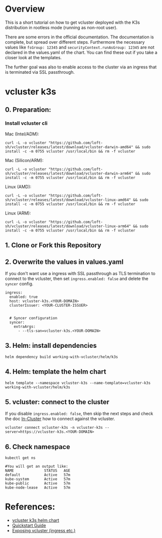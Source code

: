 # Overview

This is a short tutorial on how to get vcluster deployed with the K3s distribution in rootless mode (running as non-root user).

There are some errors in the official documentation.
The documentation is complete, but spread over different steps.
Furthermore the necessary values like `fsGroup: 12345` and `securityContext.runAsGroup: 12345` are not declared in the values.yaml of the chart.
You can find these out if you take a closer look at the templates.

The further goal was also to enable access to the cluster via an ingress that is terminated via SSL passthrough.

# vcluster k3s

## 0. Preparation:

### Install vcluster cli

Mac (Intel/ADM):

```
curl -L -o vcluster "https://github.com/loft-sh/vcluster/releases/latest/download/vcluster-darwin-amd64" && sudo install -c -m 0755 vcluster /usr/local/bin && rm -f vcluster
```

Mac (Silicon/ARM):

```
curl -L -o vcluster "https://github.com/loft-sh/vcluster/releases/latest/download/vcluster-darwin-arm64" && sudo install -c -m 0755 vcluster /usr/local/bin && rm -f vcluster
```

Linux (AMD):

```
curl -L -o vcluster "https://github.com/loft-sh/vcluster/releases/latest/download/vcluster-linux-amd64" && sudo install -c -m 0755 vcluster /usr/local/bin && rm -f vcluster
```

Linux (ARM):

```
curl -L -o vcluster "https://github.com/loft-sh/vcluster/releases/latest/download/vcluster-linux-arm64" && sudo install -c -m 0755 vcluster /usr/local/bin && rm -f vcluster
```

## 1. Clone or Fork this Repository

## 2. Overwrite the values in values.yaml

If you don't want use a ingress with SSL passthrough as TLS termination to connect to the vcluster, then set `ingress.enabled: false` and delete the `syncer` config.

```
ingress:
  enabled: true
  host: vcluster-k3s.<YOUR-DOMAIN>
  clusterIssuer: <YOUR-CLUSTER-ISSUER>


  # Syncer configuration
  syncer:
    extraArgs:
      - --tls-san=vcluster-k3s.<YOUR-DOMAIN>
```

## 3. Helm: install dependencies

```
helm dependency build working-with-vcluster/helm/k3s
```

## 4. Helm: template the helm chart

```
helm template --namespace vcluster-k3s --name-template=vcluster-k3s  working-with-vcluster/helm/k3s
```

## 5. vcluster: connect to the cluster

If you disable `ingress.enabled: false`, then skip the next steps and check the doc [In-Cluster](https://www.vcluster.com/docs/operator/external-access#in-cluster) how to connect against the vcluster.

```
vcluster connect vcluster-k3s -n vcluster-k3s --server=https://vcluster-k3s.<YOUR-DOMAIN>
```

## 6. Check namespace

```
kubectl get ns

#You will get an output like:
NAME              STATUS   AGE
default           Active   57m
kube-system       Active   57m
kube-public       Active   57m
kube-node-lease   Active   57m
```

# References:

- [vcluster k3s helm chart](https://github.com/loft-sh/vcluster/tree/main/charts/k3s)
- [Quickstart Guide](https://www.vcluster.com/docs/quickstart)
- [Exposing vcluster (ingress etc.)](https://www.vcluster.com/docs/operator/external-access)
